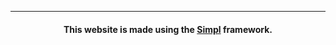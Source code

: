 ***

<div align="center">

#### This website is made using the [Simpl](https://github.com/IJuanTM/simpl/) framework.

</div>
